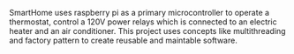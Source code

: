 SmartHome uses raspberry pi as a primary microcontroller to operate a thermostat, control a 120V power relays which is connected to an electric heater and an air conditioner. This project uses concepts like multithreading and factory pattern to create reusable and maintable software. 
